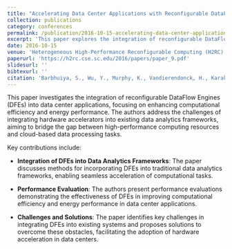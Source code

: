 ```yaml
---
title: "Accelerating Data Center Applications with Reconfigurable DataFlow Engines"
collection: publications
category: conferences
permalink: /publication/2016-10-15-accelerating-data-center-applications
excerpt: 'This paper explores the integration of reconfigurable DataFlow Engines (DFEs) into data center applications, aiming to enhance computational efficiency and energy performance.'
date: 2016-10-15
venue: 'Heterogeneous High-Performance Reconfigurable Computing (H2RC) 2016 Workshop'
paperurl: 'https://h2rc.cse.sc.edu/2016/papers/paper_9.pdf'
slidesurl: ''
bibtexurl: ''
citation: 'Barbhuiya, S., Wu, Y., Murphy, K., Vandierendonck, H., Karakonstantis, G., & Nikolopoulos, D. S. (2016). Accelerating Data Center Applications with Reconfigurable DataFlow Engines. In *Proceedings of the Heterogeneous High-Performance Reconfigurable Computing (H2RC) 2016 Workshop*. https://h2rc.cse.sc.edu/2016/papers/paper_9.pdf'
---
```


This paper investigates the integration of reconfigurable DataFlow Engines (DFEs) into data center applications, focusing on enhancing computational efficiency and energy performance. The authors address the challenges of integrating hardware accelerators into existing data analytics frameworks, aiming to bridge the gap between high-performance computing resources and cloud-based data processing tasks.

Key contributions include:

- **Integration of DFEs into Data Analytics Frameworks**: The paper discusses methods for incorporating DFEs into traditional data analytics frameworks, enabling seamless acceleration of computational tasks.

- **Performance Evaluation**: The authors present performance evaluations demonstrating the effectiveness of DFEs in improving computational efficiency and energy performance in data center applications.

- **Challenges and Solutions**: The paper identifies key challenges in integrating DFEs into existing systems and proposes solutions to overcome these obstacles, facilitating the adoption of hardware acceleration in data centers.
